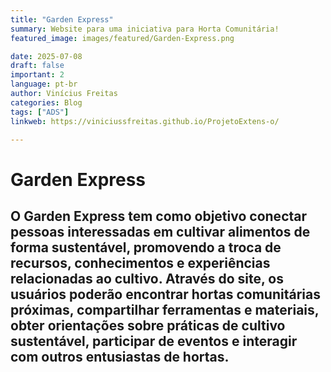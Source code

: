 ```yaml
---
title: "Garden Express" 
summary: Website para uma iniciativa para Horta Comunitária!
featured_image: images/featured/Garden-Express.png

date: 2025-07-08
draft: false
important: 2
language: pt-br 
author: Vinícius Freitas 
categories: Blog 
tags: ["ADS"] 
linkweb: https://viniciussfreitas.github.io/ProjetoExtens-o/

---
```


# Garden Express

## O Garden Express tem como objetivo conectar pessoas interessadas em cultivar alimentos de forma sustentável, promovendo a troca de recursos, conhecimentos e experiências relacionadas ao cultivo. Através do site, os usuários poderão encontrar hortas comunitárias próximas, compartilhar ferramentas e materiais, obter orientações sobre práticas de cultivo sustentável, participar de eventos e interagir com outros entusiastas de hortas.
